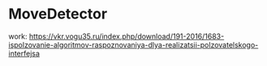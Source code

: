 # MoveDetector
work: https://vkr.vogu35.ru/index.php/download/191-2016/1683-ispolzovanie-algoritmov-raspoznovaniya-dlya-realizatsii-polzovatelskogo-interfejsa
